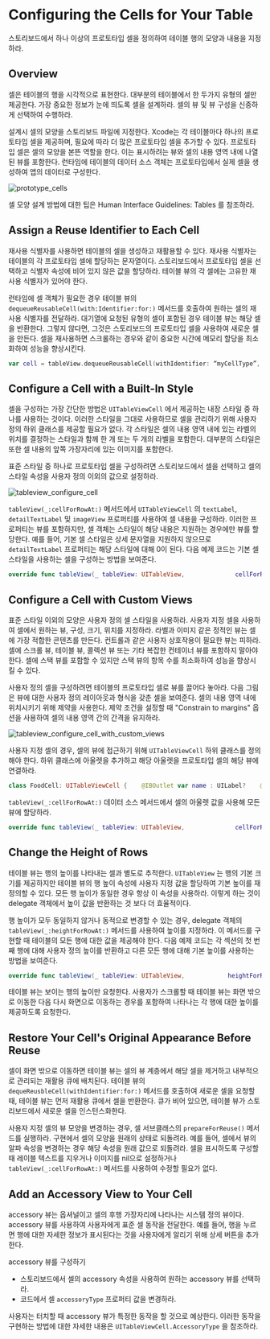 # Configuring the Cells for Your Table

스토리보드에서 하나 이상의 프로토타입 셀을 정의하여 테이블 행의 모양과 내용을 지정하라.

## Overview

셀은 테이블의 행을 시각적으로 표현한다. 대부분의 테이블에서 한 두가지 유형의 셀만 제공한다. 가장 중요한 정보가 눈에 띄도록 셀을 설계하라. 셀의 뷰 및 뷰 구성을 신중하게 선택하여 수행하라.

설계시 셀의 모양을 스토리보드 파일에 지정한다. Xcode는 각 테이블마다 하나의 프로토타입 셀을 제공하며, 필요에 따라 더 많은 프로토타입 셀을 추가할 수 있다. 프로토타입 셀은 셀의 모양을 본뜬 역할을 한다. 이는 표시하려는 뷰와 셀의 내용 영역 내에 나열된 뷰를 포함한다. 런타임에 테이블의 데이터 소스 객체는 프로토타입에서 실제 셀을 생성하여 앱의 데이터로 구성한다.

![prototype\_cells](https://github.com/junyng/study-apple-docs/tree/c4b292b17da2edc8670232ab9689281024a64f04/.gitbook/assets/prototype_cells.png)

셀 모양 설계 방법에 대한 팁은 Human Interface Guidelines: Tables 를 참조하라.

## Assign a Reuse Identifier to Each Cell

재사용 식별자를 사용하면 테이블의 셀을 생성하고 재활용할 수 있다. 재사용 식별자는 테이블의 각 프로토타입 셀에 할당하는 문자열이다. 스토리보드에서 프로토타입 셀을 선택하고 식별자 속성에 비어 있지 않은 값을 할당하라. 테이블 뷰의 각 셀에는 고유한 재사용 식별자가 있어야 한다.

런타임에 셀 객체가 필요한 경우 테이블 뷰의 `dequeueReusableCell(with:Identifier:for:)` 메서드를 호출하여 원하는 셀의 재사용 식별자를 전달하라. 대기열에 요청된 유형의 셀이 포함된 경우 테이블 뷰는 해당 셀을 반환한다. 그렇지 않다면, 그것은 스토리보드의 프로토타입 셀을 사용하여 새로운 셀을 만든다. 셀을 재사용하면 스크롤하는 경우와 같이 중요한 시간에 메모리 할당을 최소화하여 성능을 향상시킨다.

```swift
var cell = tableView.dequeueReusableCell(withIdentifier: “myCellType”, for: indexPath)
```

## Configure a Cell with a Built-In Style

셀을 구성하는 가장 간단한 방법은 `UITableViewCell` 에서 제공하는 내장 스타일 중 하나를 사용하는 것이다. 이러한 스타일을 그대로 사용하므로 셀을 관리하기 위해 사용자 정의 하위 클래스를 제공할 필요가 없다. 각 스타일은 셀의 내용 영역 내에 있는 라벨의 위치를 결정하는 스타일과 함께 한 개 또는 두 개의 라벨을 포함한다. 대부분의 스타일은 또한 셀 내용의 앞쪽 가장자리에 있는 이미지를 포함한다.

표준 스타일 중 하나로 프로토타입 셀을 구성하려면 스토리보드에서 셀을 선택하고 셀의 스타일 속성을 사용자 정의 이외의 값으로 설정하라.

![tableview\_configure\_cell](https://github.com/junyng/study-apple-docs/tree/c4b292b17da2edc8670232ab9689281024a64f04/.gitbook/assets/tableview_configure_cell.png)

`tableView(_:cellForRowAt:)` 메서드에서 `UITableViewCell` 의 `textLabel`, `detailTextLabel` 및 `imageView` 프로퍼티를 사용하여 셀 내용을 구성하라. 이러한 프로퍼티는 뷰를 포함하지만, 셀 객체는 스타일이 해당 내용은 지원하는 경우에만 뷰를 할당한다. 예를 들어, 기본 셀 스타일은 상세 문자열을 지원하지 않으므로 `detailTextLabel` 프로퍼티는 해당 스타일에 대해 0이 된다. 다음 예제 코드는 기본 셀 스타일을 사용하는 셀을 구성하는 방법을 보여준다.

```swift
override func tableView(_ tableView: UITableView,              cellForRowAt indexPath: IndexPath) -> UITableViewCell {   // Reuse or create a cell.    let cell = tableView.dequeueReusableCell(withIdentifier: "basicStyle", for: indexPath)   // For a standard cell, use the UITableViewCell properties.   cell.textLabel!.text = "Title text"   cell.imageView!.image = UIImage(named: "bunny")   return cell}
```

## Configure a Cell with Custom Views

표준 스타일 이외의 모양은 사용자 정의 셀 스타일을 사용하라. 사용자 지정 셀을 사용하여 셀에서 원하는 뷰, 구성, 크기, 위치를 지정하라. 라벨과 이미지 같은 정적인 뷰는 셀에 가장 적합한 콘텐츠를 만든다. 컨트롤과 같은 사용자 상호작용이 필요한 뷰는 피하라. 셀에 스크롤 뷰, 테이블 뷰, 콜렉션 뷰 또는 기타 복잡한 컨테이너 뷰를 포함하지 말아야 한다. 셀에 스택 뷰를 포함할 수 있지만 스택 뷰의 항목 수를 최소화하여 성능을 향상시킬 수 있다.

사용자 정의 셀을 구성하려면 테이블의 프로토타입 셀로 뷰를 끌어다 놓아라. 다음 그림은 뷰에 대한 사용자 정의 레이아웃과 형식을 갖춘 셀을 보여준다. 셀의 내용 영역 내에 위치시키기 위해 제약을 사용한다. 제약 조건을 설정할 때 "Constrain to margins" 옵션을 사용하여 셀의 내용 영역 간의 간격을 유지하라.

![tableview\_configure\_cell\_with\_custom\_views](https://github.com/junyng/study-apple-docs/tree/c4b292b17da2edc8670232ab9689281024a64f04/.gitbook/assets/tableview_configure_cell_with_custom_views.png)

사용자 지정 셀의 경우, 셀의 뷰에 접근하기 위해 `UITableViewCell` 하위 클래스를 정의해야 한다. 하위 클래스에 아울렛을 추가하고 해당 아울렛을 프로토타입 셀의 해당 뷰에 연결하라.

```swift
class FoodCell: UITableViewCell {    @IBOutlet var name : UILabel?    @IBOutlet var plantDescription : UILabel?    @IBOutlet var picture : UIImageView?}
```

`tableView(_:cellForRowAt:)` 데이터 소스 메서드에서 셀의 아울렛 값을 사용해 모든 뷰에 할당하라.

```swift
override func tableView(_ tableView: UITableView,              cellForRowAt indexPath: IndexPath) -> UITableViewCell {   // Reuse or create a cell of the appropriate type.   let cell = tableView.dequeueReusableCell(withIdentifier: "foodCellType",                          for: indexPath) as! FoodCell   // Fetch the data for the row.   let theFood = foods[indexPath.row]   // Configure the cell’s contents with data from the fetched object.   cell.name?.text = theFood.name   cell.plantDescription?.text = theFood.description   cell.picture?.image = theFood.picture   return cell}
```

## Change the Height of Rows

테이블 뷰는 행의 높이를 나타내는 셀과 별도로 추적한다. `UITableView` 는 행의 기본 크기를 제공하지만 테이블 뷰의 행 높이 속성에 사용자 지정 값을 할당하여 기본 높이를 재정의할 수 있다. 모든 행 높이가 동일한 경우 항상 이 속성을 사용하라. 이렇게 하는 것이 delegate 객체에서 높이 값을 반환하는 것 보다 더 효율적이다.

행 높이가 모두 동일하지 않거나 동적으로 변경할 수 있는 경우, delegate 객체의 `tableView(_:heightForRowAt:)` 메서드를 사용하여 높이를 지정하라. 이 메서드를 구현할 때 테이블의 모든 행에 대한 값을 제공해야 한다. 다음 예제 코드는 각 섹션의 첫 번째 행에 대해 사용자 정의 높이를 반환하고 다른 모든 행에 대해 기본 높이를 사용하는 방법을 보여준다.

```swift
override func tableView(_ tableView: UITableView,            heightForRowAt indexPath: IndexPath) -> CGFloat {   // Make the first row larger to accommodate a custom cell.  if indexPath.row == 0 {      return 80   }   // Use the default size for all other rows.   return UITableView.automaticDimension}
```

테이블 뷰는 보이는 행의 높이만 요청한다. 사용자가 스크롤할 때 테이블 뷰는 화면 밖으로 이동한 다음 다시 화면으로 이동하는 경우를 포함하여 나타나는 각 행에 대한 높이를 제공하도록 요청한다.

## Restore Your Cell's Original Appearance Before Reuse

셀이 화면 밖으로 이동하면 테이블 뷰는 셀의 뷰 계층에서 해당 셀을 제거하고 내부적으로 관리되는 재활용 큐에 배치된다. 테이블 뷰의 `dequeReusbleCell(withIdentifier:for:)` 메서드를 호출하여 새로운 셀을 요청할때, 테이블 뷰는 먼저 재활용 큐에서 셀을 반환한다. 큐가 비어 있으면, 테이블 뷰가 스토리보드에서 새로운 셀을 인스턴스화한다.

사용자 지정 셀의 뷰 모양을 변경하는 경우, 셀 서브클래스의 `prepareForReuse()` 메서드를 실행하라. 구현에서 셀의 모양을 원래의 상태로 되돌려라. 예를 들어, 셀에서 뷰의 알파 속성을 변경하는 경우 해당 속성을 원래 값으로 되돌려라. 셀을 표시하도록 구성할 때 레이블 텍스트를 지우거나 이미지를 nil으로 설정하거나 `tableView(_:cellForRowAt:)` 메서드를 사용하여 수정할 필요가 없다.

## Add an Accessory View to Your Cell

accessory 뷰는 옵셔널이고 셀의 후행 가장자리에 나타나는 시스템 정의 뷰이다. accessory 뷰를 사용하여 사용자에게 표준 셀 동작을 전달한다. 예를 들어, 행을 누르면 행에 대한 자세한 정보가 표시된다는 것을 사용자에게 알리기 위해 상세 버튼을 추가한다.

accessory 뷰를 구성하기

* 스토리보드에서 셀의 accessory 속성을 사용하여 원하는 accessory 뷰를 선택하라.
* 코드에서 셀 `accessoryType` 프로퍼티 값을 변경하라.

사용자는 터치할 때 accessory 뷰가 특정한 동작을 할 것으로 예상한다. 이러한 동작을 구현하는 방법에 대한 자세한 내용은 `UITableViewCell.AccessoryType` 을 참조하라.

